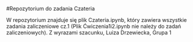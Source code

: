 #Repozytorium do zadania Czateria

W repozytorium znajduje się plik Czateria.ipynb, który zawiera wszystkie zadania zaliczeniowe cz.1 (Plik Ćwiczenia1i2.ipynb nie należy do zadań zaliczeniowych).
Z wyrazami szacunku, Luiza Drzewiecka, Grupa 1
